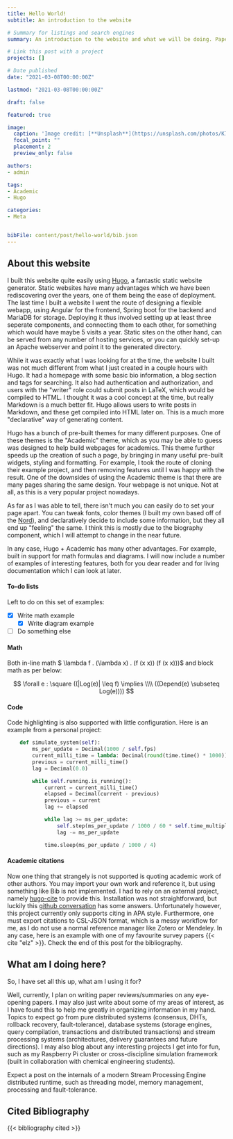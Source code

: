 ```yaml
---
title: Hello World!
subtitle: An introduction to the website

# Summary for listings and search engines
summary: An introduction to the website and what we will be doing. Paper reviews, tech ideas and such.

# Link this post with a project
projects: []

# Date published
date: "2021-03-08T00:00:00Z"

lastmod: "2021-03-08T00:00:00Z"

draft: false

featured: true

image:
  caption: 'Image credit: [**Unsplash**](https://unsplash.com/photos/K7JEYFDictM)'
  focal_point: ""
  placement: 2
  preview_only: false

authors:
- admin

tags:
- Academic
- Hugo

categories:
- Meta


bibFile: content/post/hello-world/bib.json 
---
```


## About this website

I built this website quite easily using [Hugo](https://gohugo.io/), a fantastic static website generator.
Static websites have many advantages which we have been rediscovering over the years, one of them being the ease of deployment. 
The last time I built a website I went the route of designing a flexible webapp, using Angular for the frontend, Spring boot for the backend and MariaDB for storage. 
Deploying it thus involved setting up at least three seperate components, and connecting them to each other, for something which would have maybe 5 visits a year. 
Static sites on the other hand, can be served from any number of hosting services, or you can quickly set-up an Apache webserver and point it to the generated directory.

While it was exactly what I was looking for at the time, the website I built was not much different from what I just created in a couple hours with Hugo.
It had a homepage with some basic bio information, a blog section and tags for searching. It also had authentication and authorization, and users with the "writer" role could submit posts in LaTeX, which would be compiled to HTML.
I thought it was a cool concept at the time, but really Markdown is a much better fit. Hugo allows users to write posts in Markdown, and these get compiled into HTML later on. This is a much more "declarative" way of generating content.

Hugo has a bunch of pre-built themes for many different purposes. One of these themes is the "Academic" theme, which as you may be able to guess was designed to help build webpages for academics.
This theme further speeds up the creation of such a page, by bringing in many useful pre-built widgets, styling and formatting. For example, I took the route of cloning their example project, and then removing features until I was happy with the result.
One of the downsides of using the Academic theme is that there are many pages sharing the same design. Your webpage is not unique. Not at all, as this is a very popular project nowadays.

As far as I was able to tell, there isn't much you can easily do to set your page apart.
You can tweak fonts, color themes (I built my own based off of the [Nord](https://www.nordtheme.com/docs)),
and declaratively decide to include some information, but they all end up "feeling" the same. I think this is mostly due to the biography component, which I will attempt to change in the near future.

In any case, Hugo + Academic has many other advantages. For example, built in support for math formulas and diagrams. I will now include a number of examples of interesting features, both for you dear reader and for living documentation which I can look at later.

#### To-do lists

Left to do on this set of examples:
- [x] Write math example
  - [x] Write diagram example
- [ ] Do something else

#### Math

Both in-line math $ \lambda f . (\lambda x) . (f (x x)) (f (x x)))$ and block math as per below:

$$ \forall e : \square ((|Log(e)| \leq f) \implies \\\\
((Depend(e) \subseteq Log(e)))) $$


#### Code

Code highlighting is also supported with little configuration. Here is an example from a personal project:
```python
    def simulate_system(self):
        ms_per_update = Decimal(1000 / self.fps)
        current_milli_time = lambda: Decimal(round(time.time() * 1000))
        previous = current_milli_time()
        lag = Decimal(0.0)

        while self.running.is_running():
            current = current_milli_time()
            elapsed = Decimal(current - previous)
            previous = current
            lag += elapsed

            while lag >= ms_per_update:
                self.step(ms_per_update / 1000 / 60 * self.time_multiplier)
                lag -= ms_per_update

            time.sleep(ms_per_update / 1000 / 4)
```

#### Academic citations

Now one thing that strangely is not supported is quoting academic work of other authors. You may import your own work and reference it, but using something like Bib is not implemented.
I had to rely on an external project, namely [hugo-cite](https://github.com/loup-brun/hugo-cite) to provide this. 
Installation was not straightforward, but luckily this [github conversation](https://github.com/wowchemy/wowchemy-hugo-modules/issues/830#issuecomment-753782484) has some answers.
Unfortunately however, this project currently only supports citing in APA style. Furthermore, one must export citations to CSL-JSON format, which is a messy workflow for me, as I do not use a normal reference manager like Zotero or Mendeley.
In any case, here is an example with one of my favourite survey papers {{< cite "elz" >}}. Check the end of this post for the bibliography.

## What am I doing here?

So, I have set all this up, what am I using it for?

Well, currently, I plan on writing paper reviews/summaries on any eye-opening papers. I may also just write about some of my areas of interest, as I have found this to help me greatly in organizing information in my hand.
Topics to expect go from pure distributed systems (consensus, DHTs, rollback recovery, fault-tolerance), database systems (storage engines, query compilation, transactions and distributed transactions) and stream processing systems (architectures, delivery guarantees and future directions).
I may also blog about any interesting projects I get into for fun, such as my Raspberry Pi cluster or cross-discipline simulation framework (built in collaboration with chemical engineering students).

Expect a post on the internals of a modern Stream Processing Engine distributed runtime, such as threading model, memory management, processing and fault-tolerance.

## Cited Bibliography
{{< bibliography cited >}}
